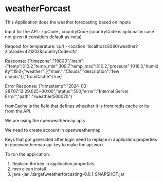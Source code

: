 # weatherForcast
This Application does the weather forecasting based on inputs

Input for the API : zipCode , countryCode (countryCode is optional in case not given it considers default as india)

Request for temperature:
curl --location 'localhost:8080/weather?zipCode=421202&countryCode=IN'

Response:
{"timezone":"19800","main":{"temp":310.2,"temp_min":309.7,"temp_max":310.2,"pressure":1016.0,"humidity":19.0},"weather":[{"main":"Clouds","description":"few clouds"}],"fromCache":true}


Error Response:
{"timestamp":"2024-03-28T07:12:29.025+00:00","status":500,"error":"Internal Server Error","path":"/weather/500070"}

fromCache is the field that defines wheather it is from redis cache or its from the API.

We are using the openweathermap apis 

We need to create account in openweathermap 

Keys that got generated after login need to replace in application.properties in openweathermap.api.key to make the api work 


To run the application:

1. Replace the key in application.properties
2. mvn clean install
3. java -jar .\target\weatherforcasting-0.0.1-SNAPSHOT.jar
